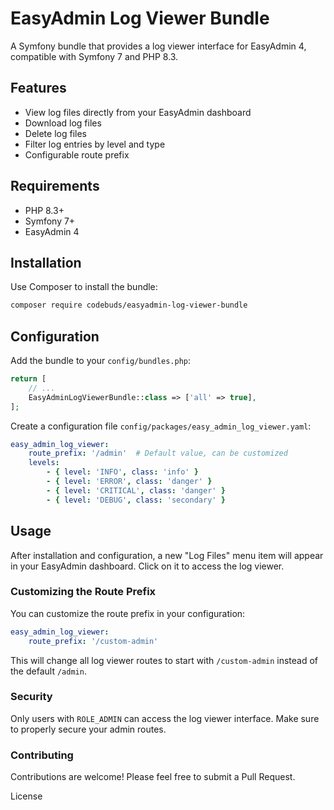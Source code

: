 # EasyAdmin Log Viewer Bundle

A Symfony bundle that provides a log viewer interface for EasyAdmin 4, compatible with Symfony 7 and PHP 8.3.

## Features

- View log files directly from your EasyAdmin dashboard
- Download log files
- Delete log files
- Filter log entries by level and type
- Configurable route prefix

## Requirements

- PHP 8.3+
- Symfony 7+
- EasyAdmin 4

## Installation

Use Composer to install the bundle:

```bash
composer require codebuds/easyadmin-log-viewer-bundle
```

## Configuration

Add the bundle to your `config/bundles.php`:

```php
return [
    // ...
    EasyAdminLogViewerBundle::class => ['all' => true],
];
```

Create a configuration file `config/packages/easy_admin_log_viewer.yaml`:

```yaml
easy_admin_log_viewer:
    route_prefix: '/admin'  # Default value, can be customized
    levels:
        - { level: 'INFO', class: 'info' }
        - { level: 'ERROR', class: 'danger' }
        - { level: 'CRITICAL', class: 'danger' }
        - { level: 'DEBUG', class: 'secondary' }
```

## Usage

After installation and configuration, a new "Log Files" menu item will appear in your EasyAdmin dashboard. Click on it to access the log viewer.

### Customizing the Route Prefix

You can customize the route prefix in your configuration:

```yaml
easy_admin_log_viewer:
    route_prefix: '/custom-admin'
```

This will change all log viewer routes to start with `/custom-admin` instead of the default `/admin`.

### Security
Only users with `ROLE_ADMIN` can access the log viewer interface. Make sure to properly secure your admin routes.

### Contributing
Contributions are welcome! Please feel free to submit a Pull Request.

License
